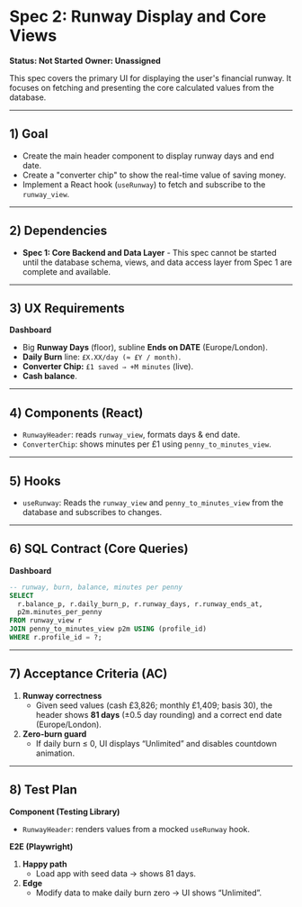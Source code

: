 # Spec 2: Runway Display and Core Views

**Status: Not Started**
**Owner: Unassigned**

This spec covers the primary UI for displaying the user's financial runway. It focuses on fetching and presenting the core calculated values from the database.

---

## 1) Goal

- Create the main header component to display runway days and end date.
- Create a "converter chip" to show the real-time value of saving money.
- Implement a React hook (`useRunway`) to fetch and subscribe to the `runway_view`.

---

## 2) Dependencies

*   **Spec 1: Core Backend and Data Layer** - This spec cannot be started until the database schema, views, and data access layer from Spec 1 are complete and available.

---

## 3) UX Requirements

**Dashboard**

*   Big **Runway Days** (floor), subline **Ends on DATE** (Europe/London).
*   **Daily Burn** line: `£X.XX/day (≈ £Y / month)`.
*   **Converter Chip:** `£1 saved ⇒ +M minutes` (live).
*   **Cash balance**.

---

## 4) Components (React)

*   `RunwayHeader`: reads `runway_view`, formats days & end date.
*   `ConverterChip`: shows minutes per £1 using `penny_to_minutes_view`.

---

## 5) Hooks

*   `useRunway`: Reads the `runway_view` and `penny_to_minutes_view` from the database and subscribes to changes.

---

## 6) SQL Contract (Core Queries)

**Dashboard**

```sql
-- runway, burn, balance, minutes per penny
SELECT
  r.balance_p, r.daily_burn_p, r.runway_days, r.runway_ends_at,
  p2m.minutes_per_penny
FROM runway_view r
JOIN penny_to_minutes_view p2m USING (profile_id)
WHERE r.profile_id = ?;
```

---

## 7) Acceptance Criteria (AC)

1.  **Runway correctness**
    *   Given seed values (cash £3,826; monthly £1,409; basis 30), the header shows **81 days** (±0.5 day rounding) and a correct end date (Europe/London).
2.  **Zero-burn guard**
    *   If daily burn ≤ 0, UI displays “Unlimited” and disables countdown animation.

---

## 8) Test Plan

**Component (Testing Library)**

*   `RunwayHeader`: renders values from a mocked `useRunway` hook.

**E2E (Playwright)**

1.  **Happy path**
    *   Load app with seed data → shows 81 days.
2.  **Edge**
    *   Modify data to make daily burn zero → UI shows “Unlimited”.

